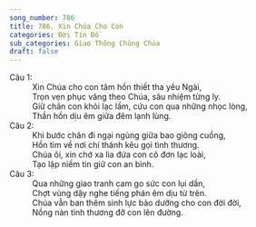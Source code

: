 ```yaml
---
song_number: 786
title: 786. Xin Chúa Cho Con
categories: Đời Tín Đồ
sub_categories: Giao Thông Chùng Chúa
draft: false
---
```

<dl><dt>Câu 1:</dt><dd data-verse="1">Xin Chúa cho con tâm hồn thiết tha yêu Ngài, <br/>Trọn vẹn phục vâng theo Chúa, sâu nhiệm từng ly. <br/>Giữ chân con khỏi lạc lầm, cứu con qua những nhọc lòng, <br/>Thần hồn dịu êm giữa đêm lạnh lùng. </dd><dt>Câu 2:</dt><dd data-verse="2">Khi bước chân đi ngại ngùng giữa bao giông cuồng, <br/>Hồn tìm về nơi chí thánh kêu gọi tình thương. <br/>Chúa ôi, xin chớ xa lìa đứa con cô đơn lạc loài, <br/>Tạo lập niềm tin giữ con an bình. </dd><dt>Câu 3:</dt><dd data-verse="3">Qua những giao tranh cam go sức con lụi dần, <br/>Chợt vùng dậy nghe tiếng phán êm dịu từ trên. <br/>Chúa vẫn ban thêm sinh lực bảo dưỡng cho con đời đời, <br/>Nồng nàn tình thương đỡ con lên đường. </dd></dl>